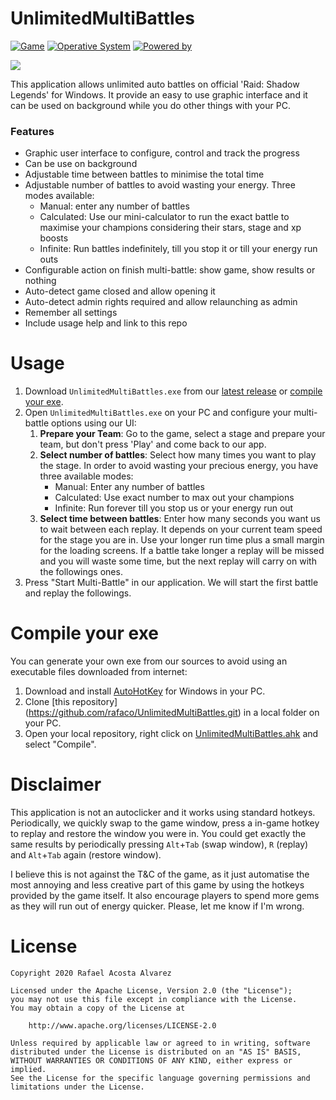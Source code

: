 # UnlimitedMultiBattles 
[![Game](https://img.shields.io/badge/Game-Raid:_Shadow_Legends-yellow.svg?style=flat-square)](https://plarium.com/en/download-games/raid-shadow-legends/?view=plariumplay) [![Operative System](https://img.shields.io/badge/Operative_System-Windows-blue.svg?style=flat-square)](https://www.microsoft.com/es-es/windows) [![Powered by](https://img.shields.io/badge/Powered_by-AutoHotKey-green.svg?style=flat-square)](https://www.autohotkey.com/)

<img src="https://github.com/rafaco/UnlimitedMultiBattles/blob/master/images/social.jpg">

This application allows unlimited auto battles on official 'Raid: Shadow Legends' for Windows. It provide an easy to use graphic interface and it can be used on background while you do other things with your PC. 

### Features
- Graphic user interface to configure, control and track the progress
- Can be use on background
- Adjustable time between battles to minimise the total time
- Adjustable number of battles to avoid wasting your energy. Three modes available:
  - Manual: enter any number of battles
  - Calculated: Use our mini-calculator to run the exact battle to maximise your champions considering their stars, stage and xp boosts
  - Infinite: Run battles indefinitely, till you stop it or till your energy run outs
- Configurable action on finish multi-battle: show game, show results or nothing
- Auto-detect game closed and allow opening it
- Auto-detect admin rights required and allow relaunching as admin
- Remember all settings
- Include usage help and link to this repo


# Usage

1. Download ```UnlimitedMultiBattles.exe``` from our [latest release](https://github.com/rafaco/UnlimitedMultiBattles/releases/latest) or [compile your exe](#compile-your-exe).
2. Open ```UnlimitedMultiBattles.exe``` on your PC and configure your multi-battle options using our UI:
   1. **Prepare your Team**: Go to the game, select a stage and prepare your team, but don't press 'Play' and come back to our app.
   2. **Select number of battles**: Select how many times you want to play the stage. In order to avoid wasting your precious energy, you have three available modes:
      * Manual: Enter any number of battles
      * Calculated: Use exact number to max out your champions
      * Infinite: Run forever till you stop us or your energy run out
   5. **Select time between battles**: Enter how many seconds you want us to wait between each replay. It depends on your current team speed for the stage you are in. Use your longer run time plus a small margin for the loading screens. If a battle take longer a replay will be missed and you will waste some time, but the next replay will carry on with the followings ones.
3. Press "Start Multi-Battle" in our application. We will start the first battle and replay the followings.


# Compile your exe

You can generate your own exe from our sources to avoid using an executable files downloaded from internet:

1. Download and install [AutoHotKey](https://www.autohotkey.com/) for Windows in your PC.
2. Clone [this repository] (https://github.com/rafaco/UnlimitedMultiBattles.git) in a local folder on your PC.
3. Open your local repository, right click on [UnlimitedMultiBattles.ahk](https://github.com/rafaco/UnlimitedMultiBattles/blob/master/UnlimitedMultiBattles.ahk) and select "Compile".

# Disclaimer
This application is not an autoclicker and it works using standard hotkeys. Periodically, we quickly swap to the game window, press a in-game hotkey to replay and restore the window you were in. You could get exactly the same results by periodically pressing ```Alt```+```Tab``` (swap window), ```R``` (replay) and ```Alt```+```Tab``` again (restore window).

I believe this is not against the T&C of the game, as it just automatise the most annoying and less creative part of this game by using the hotkeys provided by the game itself. It also encourage players to spend more gems as they will run out of energy quicker. Please, let me know if I'm wrong.

# License
```
Copyright 2020 Rafael Acosta Alvarez

Licensed under the Apache License, Version 2.0 (the "License");
you may not use this file except in compliance with the License.
You may obtain a copy of the License at

    http://www.apache.org/licenses/LICENSE-2.0

Unless required by applicable law or agreed to in writing, software
distributed under the License is distributed on an "AS IS" BASIS,
WITHOUT WARRANTIES OR CONDITIONS OF ANY KIND, either express or implied.
See the License for the specific language governing permissions and
limitations under the License.
```
